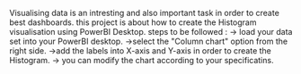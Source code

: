 Visualising data is an intresting and also important task in order to create best dashboards. this project is about how to create the Histogram visualisation using PowerBI Desktop. 
steps to be followed :
-> load your data set into your PowerBI desktop. 
->select the "Column chart" option from the right side.
->add the labels into X-axis and Y-axis in order to create the Histogram. 
-> you can modify the chart according to your specificatins. 
